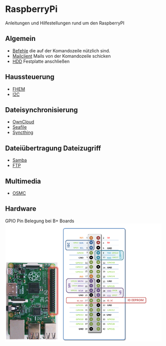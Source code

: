 # RaspberryPi

Anleitungen und Hilfestellungen rund um den RaspberryPI

## Algemein ##
* [Befehle](Befehle.md) die auf der Komandozeile nützlich sind.  
* [Mailclient](Mailclient.md) Mails von der Komandozeile schicken  
* [HDD](HDD.md) Festplatte anschließen


## Haussteuerung ##
* [FHEM](FHEM.md)
* [I2C](I2C.md)

## Dateisynchronisierung ##
* [OwnCloud](OwnCloud.md)
* [Seafile](Seafile.md)
* [Syncthing](Syncthing.md)

## Dateiübertragung Dateizugriff ##
* [Samba](Samba.md)
* [FTP](FTP.md)

## Multimedia ##

* [OSMC](OSMC.md)

## Hardware ##
GPIO Pin Belegung bei B+ Boards
![GPIO PIN Belegung](BeschriftungGPIO.png)
